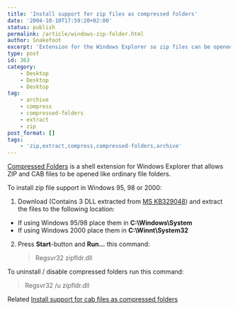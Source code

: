 ```yaml
---
title: 'Install support for zip files as compressed folders'
date: '2004-10-10T17:59:20+02:00'
status: publish
permalink: /article/windows-zip-folder.html
author: Snakefoot
excerpt: 'Extension for the Windows Explorer so zip files can be opened like a normal directory.'
type: post
id: 363
category:
    - Desktop
    - Desktop
    - Desktop
tag:
    - archive
    - compress
    - compressed-folders
    - extract
    - zip
post_format: []
tags:
    - 'zip,extract,compress,compressed-folders,archive'
---
```

[Compressed Folders](/article/windows-compressed-folders.html) is a shell extension for Windows Explorer that allows ZIP and CAB files to be opened like ordinary file folders.  
  
 To install zip file support in Windows 95, 98 or 2000:
1. Download <a href=""></a> (Contains 3 DLL extracted from [MS KB329048](http://support.microsoft.com/kb/329048 "MS02-054: Unchecked Buffer in File Decompression Functions May Allow Attacker to Run Code [Q329048]")) and extract the files to the following location: 
  - If using Windows 95/98 place them in **C:\\Windows\\System**
  - If using Windows 2000 place them in **C:\\Winnt\\System32**
2. Press **Start**-button and **Run...** this command:
   > Regsvr32 zipfldr.dll
 
 To uninstall / disable compressed folders run this command:
 > Regsvr32 /u zipfldr.dll

 Related [Install support for cab files as compressed folders](/article/win95-power-toys.html)